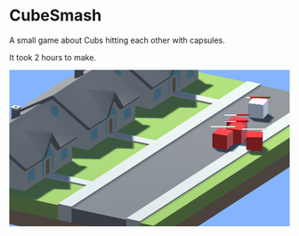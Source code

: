 # CubeSmash

A small game about Cubs hitting each other with capsules.

It took 2 hours to make.

![Screenshot](Screenshot0.png)
